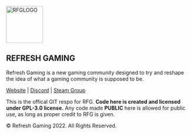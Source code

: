 <img src="https://refreshgaming.net/uploads/monthly_2022_12/506596487_refreshGamingIconTransparent.png.b5977bcb5ce6e07bad7c300eee4740b7.png" alt="RFGLOGO" width="100"/>

## REFRESH GAMING

Refresh Gaming is a new gaming community designed to try and reshape the idea of what a gaming community is supposed to be.

[Website](https://refreshgaming.net) |
[Discord](https://discord.gg/h6bJNqKGvf) |
[Steam Group](https://steamcommunity.com/groups/refreshgamingUS)

This is the offical GIT respo for RFG. **Code here is created and licensed under GPL-3.0 license.**
Any code made **PUBLIC** here is allowed for public use, as long as proper credit to RFG is given.

© Refresh Gaming 2022. All Rights Reserved.
